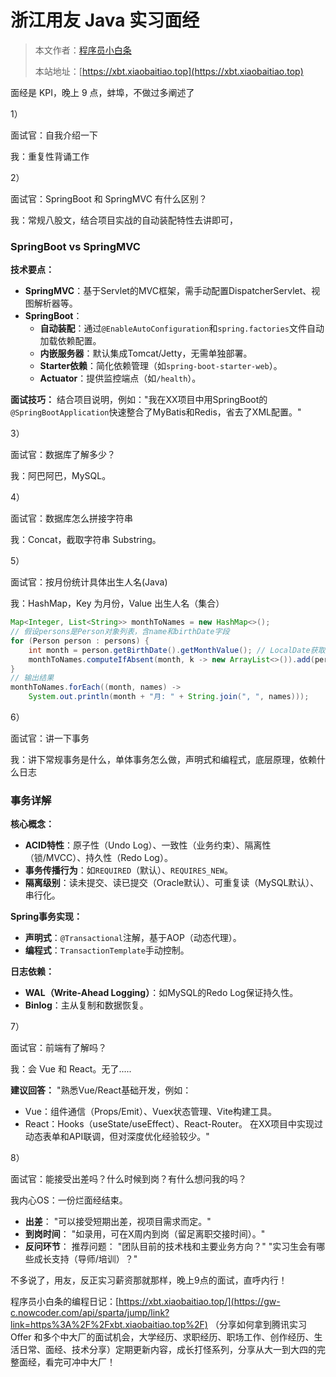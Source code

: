 # 浙江用友 Java 实习面经

> 本文作者：[程序员小白条](https://github.com/luoye6)
>
> 本站地址：[https://xbt.xiaobaitiao.top](https://xbt.xiaobaitiao.top)

面经是 KPI，晚上 9 点，蚌埠，不做过多阐述了

1）

面试官：自我介绍一下

我：重复性背诵工作

2）

面试官：SpringBoot 和 SpringMVC  有什么区别？

我：常规八股文，结合项目实战的自动装配特性去讲即可，

###  SpringBoot vs SpringMVC

**技术要点：**

- **SpringMVC**：基于Servlet的MVC框架，需手动配置DispatcherServlet、视图解析器等。
- **SpringBoot**：
  - **自动装配**：通过`@EnableAutoConfiguration`和`spring.factories`文件自动加载依赖配置。
  - **内嵌服务器**：默认集成Tomcat/Jetty，无需单独部署。
  - **Starter依赖**：简化依赖管理（如`spring-boot-starter-web`）。
  - **Actuator**：提供监控端点（如`/health`）。

**面试技巧：**
结合项目说明，例如："我在XX项目中用SpringBoot的`@SpringBootApplication`快速整合了MyBatis和Redis，省去了XML配置。"

3）

面试官：数据库了解多少？

我：阿巴阿巴，MySQL。

4） 

面试官：数据库怎么拼接字符串

我：Concat，截取字符串 Substring。

5）

面试官：按月份统计具体出生人名(Java)

我：HashMap，Key 为月份，Value 出生人名（集合）

```java
Map<Integer, List<String>> monthToNames = new HashMap<>();
// 假设persons是Person对象列表，含name和birthDate字段
for (Person person : persons) {
    int month = person.getBirthDate().getMonthValue(); // LocalDate获取月份
    monthToNames.computeIfAbsent(month, k -> new ArrayList<>()).add(person.getName());
}
// 输出结果
monthToNames.forEach((month, names) -> 
    System.out.println(month + "月: " + String.join(", ", names)));
```



6）

面试官：讲一下事务

我：讲下常规事务是什么，单体事务怎么做，声明式和编程式，底层原理，依赖什么日志

### 事务详解

**核心概念：**

- **ACID特性**：原子性（Undo Log）、一致性（业务约束）、隔离性（锁/MVCC）、持久性（Redo Log）。
- **事务传播行为**：如`REQUIRED`（默认）、`REQUIRES_NEW`。
- **隔离级别**：读未提交、读已提交（Oracle默认）、可重复读（MySQL默认）、串行化。

**Spring事务实现：**

- **声明式**：`@Transactional`注解，基于AOP（动态代理）。
- **编程式**：`TransactionTemplate`手动控制。

**日志依赖：**

- **WAL（Write-Ahead Logging）**：如MySQL的Redo Log保证持久性。
- **Binlog**：主从复制和数据恢复。

7）

面试官：前端有了解吗？

我：会 Vue 和 React。无了.....

**建议回答：**
"熟悉Vue/React基础开发，例如：

- Vue：组件通信（Props/Emit）、Vuex状态管理、Vite构建工具。
- React：Hooks（useState/useEffect）、React-Router。
  在XX项目中实现过动态表单和API联调，但对深度优化经验较少。"

8）

面试官：能接受出差吗？什么时候到岗？有什么想问我的吗？

我内心OS：一份烂面经结束。

- **出差**：
  "可以接受短期出差，视项目需求而定。"
- **到岗时间**：
  "如录用，可在X周内到岗（留足离职交接时间）。"
- **反问环节**：
  推荐问题：
  "团队目前的技术栈和主要业务方向？"
  "实习生会有哪些成长支持（导师/培训）？"

不多说了，用友，反正实习薪资那就那样，晚上9点的面试，直呼内行！

程序员小白条的编程日记：[https://xbt.xiaobaitiao.top/](https://gw-c.nowcoder.com/api/sparta/jump/link?link=https%3A%2F%2Fxbt.xiaobaitiao.top%2F) （分享如何拿到腾讯实习 Offer 和多个中大厂的面试机会，大学经历、求职经历、职场工作、创作经历、生活日常、面经、技术分享）定期更新内容，成长打怪系列，分享从大一到大四的完整面经，看完可冲中大厂！

